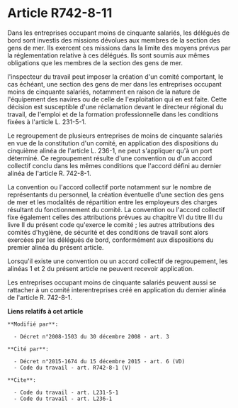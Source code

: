 # Article R742-8-11

Dans les entreprises occupant moins de cinquante salariés, les délégués de bord sont investis des missions dévolues aux
membres de la section des gens de mer. Ils exercent ces missions dans la limite des moyens prévus par la réglementation
relative à ces délégués. Ils sont soumis aux mêmes obligations que les membres de la section des gens de mer.

l'inspecteur du travail peut imposer la création d'un comité comportant, le cas échéant, une section des gens de mer dans les
entreprises occupant moins de cinquante salariés, notamment en raison de la nature de l'équipement des navires ou de celle de
l'exploitation qui en est faite. Cette décision est susceptible d'une réclamation devant le directeur régional du travail, de
l'emploi et de la formation professionnelle dans les conditions fixées à l'article L. 231-5-1.

Le regroupement de plusieurs entreprises de moins de cinquante salariés en vue de la constitution d'un comité, en application
des dispositions du cinquième alinéa de l'article L. 236-1, ne peut s'appliquer qu'à un port déterminé. Ce regroupement
résulte d'une convention ou d'un accord collectif conclu dans les mêmes conditions que l'accord défini au dernier alinéa de
l'article R. 742-8-1.

La convention ou l'accord collectif porte notamment sur le nombre de représentants du personnel, la création éventuelle d'une
section des gens de mer et les modalités de répartition entre les employeurs des charges résultant du fonctionnement du
comité. La convention ou l'accord collectif fixe également celles des attributions prévues au chapitre VI du titre III du
livre II du présent code qu'exerce le comité ; les autres attributions des comités d'hygiène, de sécurité et des conditions
de travail sont alors exercées par les délégués de bord, conformément aux dispositions du premier alinéa du présent article.

Lorsqu'il existe une convention ou un accord collectif de regroupement, les alinéas 1 et 2 du présent article ne peuvent
recevoir application.

Les entreprises occupant moins de cinquante salariés peuvent aussi se rattacher à un comité interentreprises créé en
application du dernier alinéa de l'article R. 742-8-1.

**Liens relatifs à cet article**

	**Modifié par**:

	  - Décret n°2008-1503 du 30 décembre 2008 - art. 3

	**Cité par**:

	  - Décret n°2015-1674 du 15 décembre 2015 - art. 6 (VD)
	  - Code du travail - art. R742-8-1 (V)

	**Cite**:

	  - Code du travail - art. L231-5-1
	  - Code du travail - art. L236-1
